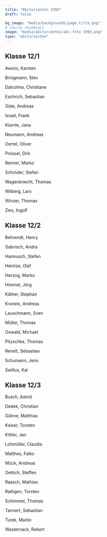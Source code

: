 ```yaml
---
title: "Abiturienten 1993"
draft: false

bg_image: "media/backgrounds/page-title.png"
# course thumbnail
image: "media/abiturienten/abi-foto 1993.png"
type: "abiturienten"
---
```


## Klasse 12/1

Awizio, Karsten

Bringmann, Stev

Dalcolmo, Christiane

Eschrich, Sebastian

Güte, Andreas

Israel, Frank

Küenle, Jana

Neumann, Andreas

Oertel, Oliver

Prössel, Dirk

Renner, Marko

Schröder, Stefan

Wagenknecht, Thomas

Wilberg, Lars

Winzer, Thomas

Zies, Ingolf

## Klasse 12/2

Behrendt, Henry

Gabrisch, Andra

Hannusch, Stefan

Heintze, Olaf

Herzog, Marko

Himmel, Jörg

Käther, Stephan

Kraneis, Andreas

Lauschmann, Sven

Müller, Thomas

Oswald, Michael

Pitzschke, Thomas

Renelt, Sebastian

Schumann, Jens

Swillus, Kai

## Klasse 12/3

Busch, Astrid

Dedek, Christian

Gühne, Matthias

Kaiser, Torsten

Kittler, Jan

Lohmüller, Claudia

Matthes, Falko

Mück, Andreas

Oettich, Steffen

Raasch, Mathias

Rathgen, Torsten

Schimmel, Thomas

Tannert, Sebastian

Turek, Marko

Wasternack, Robert
